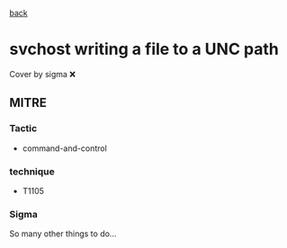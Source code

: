 [back](../index.md)
# svchost writing a file to a UNC path
Cover by sigma :x: 

## MITRE
### Tactic
  - command-and-control

### technique
  - T1105

### Sigma

 So many other things to do...